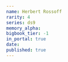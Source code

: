 ```yaml
---
name: Herbert Rossoff
rarity: 4
series: ds9
memory_alpha:
bigbook_tier: -1
in_portal: true
date:
published: true
---
```



